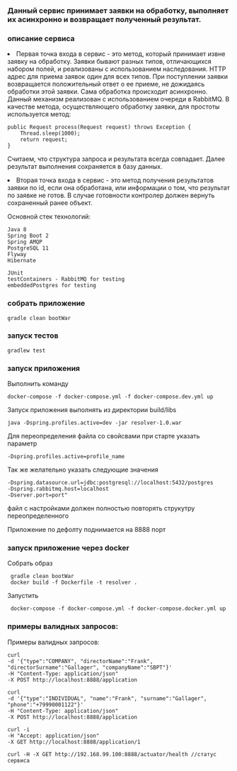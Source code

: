 <h3>Данный сервис принимает заявки на обработку, выполняет их асинхронно и возвращает полученный результат.</h3>

### описание сервиса
<li> Первая точка входа в сервис - это метод, который принимает извне заявку на обработку.
Заявки бывают разных типов, отличающихся набором полей, и реализованы с использованием наследования.
HTTP адрес для приема заявок один для всех типов.
При поступлении заявки возвращается положительный ответ о ее приеме, не дожидаясь обработки этой заявки.
Сама обработка происходит асинхронно. Данный механизм реализован с использованием очереди в RabbitMQ.
В качестве метода, осуществляющего обработку заявки, для простоты используется метод:

    public Request process(Request request) throws Exception { 
        Thread.sleep(1000);
        return request;
    }

Считаем, что структура запроса и результата всегда совпадает.
Далее результат выполнения сохраняется в базу данных.</li>

<li> Вторая точка входа в сервис - это метод получения результатов заявки по id, если она обработана, или информации о том, что результат по заявке не готов. В случае готовности контролер должен вернуть сохраненный ранее объект. </li>

Основной стек технологий:
    
    Java 8
    Spring Boot 2
    Spring AMQP
    PostgreSQL 11
    Flyway
    Hibernate
    
    JUnit
    testContainers - RabbitMQ for testing
    embeddedPostgres for testing

### собрать приложение 

    gradle clean bootWar
  
### запуск тестов     
    
    gradlew test

### запуск приложения
Выполнить команду

    docker-compose -f docker-compose.yml -f docker-compose.dev.yml up

Запуск приложения выполнять из директории build/libs

    java -Dspring.profiles.active=dev -jar resolver-1.0.war

Для переопределения файла со свойсвами при старте указать параметр 
    
    -Dspring.profiles.active=profile_name
    
Так же желательно указать следующие значения
    
    -Dspring.datasource.url=jdbc:postgresql://localhost:5432/postgres
    -Dspring.rabbitmq.host=localhost
    -Dserver.port=port"
    
файл с настройками должен полностью повторять струкутру переопределенного
   
Приложение по дефолту поднимается на 8888 порт
### запуск приложение через docker
Собрать образ
     
     gradle clean bootWar
     docker build -f Dockerfile -t resolver .
     
Запустить
     
     docker-compose -f docker-compose.yml -f docker-compose.docker.yml up
        
### примеры валидных запросов:
Примеры валидных запросов:

    curl
    -d '{"type":"COMPANY", "directorName":"Frank", "directorSurname":"Gallager", "companyName":"SBPT"}'
    -H "Content-Type: application/json"
    -X POST http://localhost:8888/application

    curl
    -d '{"type":"INDIVIDUAL", "name":"Frank", "surname":"Gallager", "phone":"+79990001122"}'
    -H "Content-Type: application/json"
    -X POST http://localhost:8888/application
    
    curl -i
    -H "Accept: application/json"
    -X GET http://localhost:8888/application/1
    
    curl -H -X GET http://192.168.99.100:8888/actuator/health //статус сервиса
 
